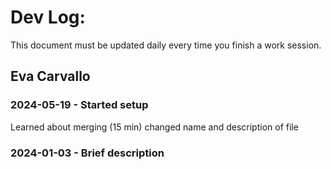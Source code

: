 # Dev Log:

This document must be updated daily every time you finish a work session.

## Eva Carvallo

### 2024-05-19 - Started setup
Learned about merging (15 min)
changed name and description of file

### 2024-01-03 - Brief description
